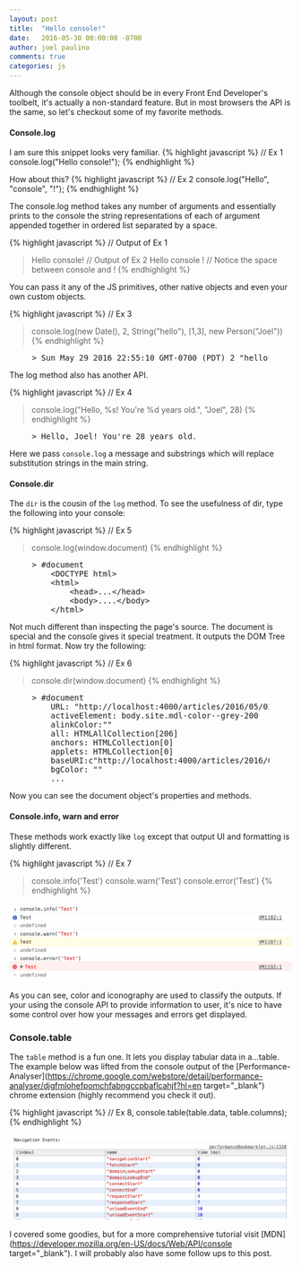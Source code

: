 ```yaml
---
layout: post
title:  "Hello console!"
date:   2016-05-30 00:00:00 -0700
author: joel paulino
comments: true
categories: js
---
```

Although the console object should be in every Front End Developer's toolbelt, it's actually a non-standard
feature. But in most browsers the API is the same, so let's checkout some of my favorite methods.

#### Console.log
I am sure this snippet looks very familiar.
{% highlight javascript %}
// Ex 1
console.log("Hello console!");
{% endhighlight %}
<!--more-->

How about this?
{% highlight javascript %}
// Ex 2
console.log("Hello", "console", "!");
{% endhighlight %}

The console.log method takes any number of arguments and essentially prints to the console the string representations of each
of argument appended together in ordered list separated by a space.

{% highlight javascript %}
// Output of Ex 1
> Hello console!
// Output of Ex 2
> Hello console ! // Notice the space between console and !
{% endhighlight %}

You can pass it any of the JS primitives, other native objects and even your own custom objects.

{% highlight javascript %}
// Ex 3
> console.log(new Date(), 2, String("hello"), [1,3], new Person("Joel"))
{% endhighlight %}

<figure class="highlight">
<pre class="output">> Sun May 29 2016 22:55:10 GMT-0700 (PDT) 2 "hello" [1, 3] Person {name: "Joel"}</pre>
</figure>

The log method also has another API.

{% highlight javascript %}
// Ex 4
> console.log("Hello, %s! You're %d years old.", "Joel", 28)
{% endhighlight %}

<figure class="highlight">
<pre class="output">> Hello, Joel! You're 28 years old.</pre>
</figure>

Here we pass <code>console.log</code> a message and substrings which will replace substitution strings in the main string.

#### Console.dir
The `dir` is the cousin of the `log` method. To see the usefulness of dir, type the following into your console:

{% highlight javascript %}
// Ex 5
> console.log(window.document)
{% endhighlight %}

<figure class="highlight">
<pre class="output">
> #document
    &lt;DOCTYPE html&gt;
    &lt;html&gt;
        &lt;head&gt;...&lt;/head&gt;
        &lt;body&gt;....&lt;/body&gt;
    &lt;/html&gt;
</pre>
</figure>

Not much different than inspecting the page's source. The document is special and the console gives it special treatment.
It outputs the DOM Tree in html format. Now try the following:

{% highlight javascript %}
// Ex 6
> console.dir(window.document)
{% endhighlight %}

<figure class="highlight">
<pre class="output">
> #document
    URL: "http://localhost:4000/articles/2016/05/01/hello-console/"
    activeElement: body.site.mdl-color--grey-200
    alinkColor:""
    all: HTMLAllCollection[206]
    anchors: HTMLCollection[0]
    applets: HTMLCollection[0]
    baseURI:c"http://localhost:4000/articles/2016/05/01/hello-console/"
    bgColor: ""
    ...
</pre>
</figure>

Now you can see the document object's properties and methods.

#### Console.info, warn and error

These methods work exactly like `log` except that output UI and formatting is slightly different.

{% highlight javascript %}
// Ex 7
> console.info('Test')
> console.warn('Test')
> console.error('Test')
{% endhighlight %}

![alt text][ex-7-out]

As you can see, color and iconography are used to classify the outputs. If your using the console API to provide information to user,
it's nice to have some control over how your messages and errors get displayed.


### Console.table

The `table` method is a fun one. It lets you display tabular data in a...table. The example below was lifted from the console
output of the [Performance-Analyser](https://chrome.google.com/webstore/detail/performance-analyser/djgfmlohefpomchfabngccpbaflcahjf?hl=en target="_blank")
chrome extension (highly recommend you check it out).

{% highlight javascript %}
// Ex 8,
console.table(table.data, table.columns);
{% endhighlight %}

![alt text][ex-8-out]

I covered some goodies, but for a more comprehensive tutorial visit [MDN](https://developer.mozilla.org/en-US/docs/Web/API/console target="_blank").
I will probably also have some follow ups to this post.


[ex-7-out]: /img/post/2016/05/30/ex-7-out.png "Example 7 output"
[ex-8-out]: /img/post/2016/05/30/ex-8-out.png "Example 8 output"

